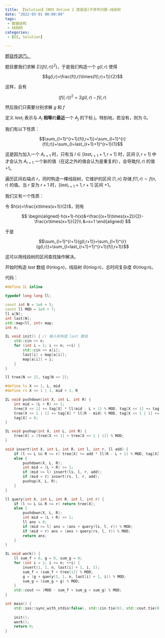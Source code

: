 ```yaml
---
title: 【Solution】[NOI Online 2 提高组]子序列问题-线段树
date: "2022-03-01 00:00:00"
tags:
 - 数据结构
 - 线段树
categories:
 - [OI, Solution]

---
```


[题目传送门。](https://www.luogu.com.cn/problem/P6477)

<!--more-->

题目要我们求解 $\Sigma{((f(l,r))^2)}$，于是我们构造一个 $g(l,r)$ 使得

$$g(l,r)=\frac{f(l,r)\times(f(l,r)+1)}{2}$$

这样，会有

$$(f(l,r))^2=2g(l,r)-f(l,r)$$

然后我们只需要分别求解 $g$ 和 $f$

定义 $last_i$ 表示与 $A_i$ **相等**的**最近**一个 $A_j$ 的下标 $j$。特别地，若没有，则为 $0$。

我们有以下性质：

$$\sum_{l=1}^{r+1}{f(l,r+1)}=\sum_{l=1}^{r}{f(l,r)}+\sum_{l=last_{r+1}+1}^{r+1}{1}$$

这是因为加入一个 $A_{r+1}$ 时，只有当 $l\in[last_{r+1}+1,r+1]$ 时，区间 $[l,r+1]$ 中才会认为 $A_{r+1}$ 一个新的值（在这之外的值会认为是重复的），会导致$f(l,r)$ 的值 $+1$。

遍历区间右端点 $r$，同时构造一棵线段树，它维护的区间 $[1,n]$ 存储 $f(1,r) \sim f(n,r)$ 的值。当 $r$ 变为 $r+1$ 时，$[last_{r+1}+1,r+1]$ 区间 $+1$。

我们又有一个性质：

令 $h(x)=\frac{x\times(x+1)}{2}$，则有

$$
\begin{aligned}
h(x+1)-h(x)&=\frac{(x+1)\times(x+2)}{2}-\frac{x\times(x+1)}{2}\\
&=x+1
\end{aligned}
$$

于是

$$\sum_{l=1}^{r+1}{g(l,r+1)}=\sum_{l=1}^{r}{g(l,r)}+\sum_{l=last_{r+1}+1}^{r+1}{f(l,r+1)}$$

这可以用线段树的区间查找操作解决。

开始时构造 $last$ 数组 $\Theta (n \log{n})$，线段树 $\Theta (n \log{n})$，总时间复杂度 $\Theta (n \log{n})$。

代码：

```cpp
#define IL inline

typedef long long ll;

const int N = 1e6 + 5;
const ll MOD = 1e9 + 7;
ll a[N];
int last[N];
std::map<ll, int> map;
int n;

IL void init() { // 输入和构造 last 数组
	std::cin >> n;
	for (int i = 1; i <= n; ++i) {
		std::cin >> a[i];
		last[i] = map[a[i]];
		map[a[i]] = i;
	}
}

ll tree[N << 2], tag[N << 2];

#define ls X << 1, L, mid
#define rs X << 1 | 1, mid + 1, R

IL void pushdown(int X, int L, int R) {
	int mid = (L + R) >> 1;
	tree[X << 1] += tag[X] * ll(mid - L + 1) % MOD, tag[X << 1] += tag[X];
	tree[X << 1 | 1] += tag[X] * ll(R - mid) % MOD, tag[X << 1 | 1] += tag[X];
	tag[X] = 0;
}

IL void pushup(int X, int L, int R) {
	tree[X] = (tree[X << 1] + tree[X << 1 | 1]) % MOD;
}

void insert(int X, int L, int R, int l, int r, ll add) {
	if (l <= L && R <= r) tree[X] += add * ll(R - L + 1) % MOD, tag[X] += add;
	else {
		pushdown(X, L, R);
		int mid = (L + R) >> 1;
		if (mid >= l) insert(ls, l, r, add);
		if (mid < r) insert(rs, l, r, add);
		pushup(X, L, R);
	}
}

ll query(int X, int L, int R, int l, int r) {
	if (l <= L && R <= r) return tree[X];
	else {
		pushdown(X, L, R);
		int mid = (L + R) >> 1;
		ll ans = 0;
		if (mid >= l) ans = (ans + query(ls, l, r)) % MOD;
		if (mid < r) ans = (ans + query(rs, l, r)) % MOD;
		return ans;
	}
}

IL void work() {
	ll sum_f = 0, g = 0, sum_g = 0;
	for (int i = 1; i <= n; ++i) {
		insert(1, 1, n, last[i] + 1, i, 1);
		sum_f = (sum_f + tree[1]) % MOD;
		g = (g + query(1, 1, n, last[i] + 1, i)) % MOD;
		sum_g = (sum_g + g) % MOD;
	}
	std::cout << (MOD - sum_f + sum_g + sum_g) % MOD;
}

int main() {
	std::ios::sync_with_stdio(false), std::cin.tie(0), std::cout.tie(0);
	
	init();
	work();
	return 0;
}
```
